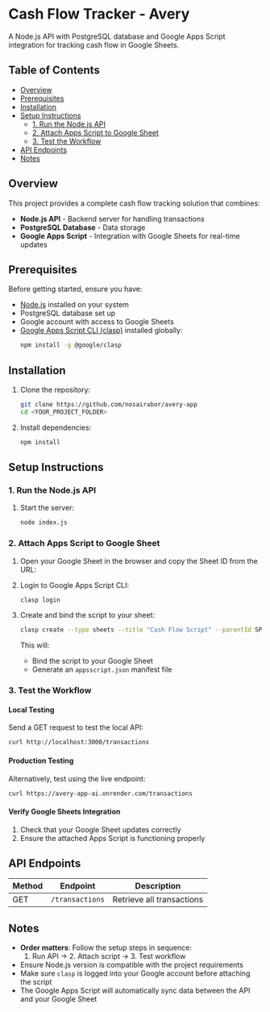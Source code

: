 # Cash Flow Tracker - Avery

A Node.js API with PostgreSQL database and Google Apps Script integration for tracking cash flow in Google Sheets.

## Table of Contents

- [Overview](#overview)
- [Prerequisites](#prerequisites)
- [Installation](#installation)
- [Setup Instructions](#setup-instructions)
  - [1. Run the Node.js API](#1-run-the-nodejs-api)
  - [2. Attach Apps Script to Google Sheet](#2-attach-apps-script-to-google-sheet)
  - [3. Test the Workflow](#3-test-the-workflow)
- [API Endpoints](#api-endpoints)
- [Notes](#notes)

## Overview

This project provides a complete cash flow tracking solution that combines:
- **Node.js API** - Backend server for handling transactions
- **PostgreSQL Database** - Data storage
- **Google Apps Script** - Integration with Google Sheets for real-time updates

## Prerequisites

Before getting started, ensure you have:
- [Node.js](https://nodejs.org/) installed on your system
- PostgreSQL database set up
- Google account with access to Google Sheets
- [Google Apps Script CLI (clasp)](https://github.com/google/clasp) installed globally:
  ```bash
  npm install -g @google/clasp
  ```

## Installation

1. Clone the repository:
   ```bash
   git clone https://github.com/nosairabor/avery-app
   cd <YOUR_PROJECT_FOLDER>
   ```

2. Install dependencies:
   ```bash
   npm install
   ```

## Setup Instructions

### 1. Run the Node.js API

1. Start the server:
   ```bash
   node index.js
   ```


### 2. Attach Apps Script to Google Sheet

1. Open your Google Sheet in the browser and copy the Sheet ID from the URL:
  

2. Login to Google Apps Script CLI:
   ```bash
   clasp login
   ```

3. Create and bind the script to your sheet:
   ```bash
   clasp create --type sheets --title "Cash Flow Script" --parentId SPREADSHEET_ID
   ```

   This will:
   - Bind the script to your Google Sheet
   - Generate an `appsscript.json` manifest file

### 3. Test the Workflow

#### Local Testing
Send a GET request to test the local API:
```bash
curl http://localhost:3000/transactions
```

#### Production Testing
Alternatively, test using the live endpoint:
```bash
curl https://avery-app-ai.onrender.com/transactions
```

#### Verify Google Sheets Integration
1. Check that your Google Sheet updates correctly
2. Ensure the attached Apps Script is functioning properly

## API Endpoints

| Method | Endpoint | Description |
|--------|----------|-------------|
| GET | `/transactions` | Retrieve all transactions |

## Notes

- **Order matters**: Follow the setup steps in sequence:
  1. Run API → 2. Attach script → 3. Test workflow
- Ensure Node.js version is compatible with the project requirements
- Make sure `clasp` is logged into your Google account before attaching the script
- The Google Apps Script will automatically sync data between the API and your Google Sheet

